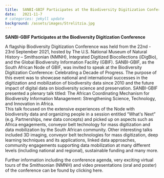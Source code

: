 ```yaml
---
title:  SANBI-GBIF Participates at the Biodiversity Digitization Conference
date:   2021-11-7
# categories: jekyll update
background: /assets/images/Strelitzia.jpg
---
```


**SANBI-GBIF Participates at the Biodiversity Digitization Conference**

A flagship Biodiversity Digitization Conference was held from the 22nd - 23rd September 2021, hosted by The U.S. National Museum of Natural History – Smithsonian (NMNH), 
Integrated Digitized Biocollections (iDigBio), and the Global Biodiversity Information Facility (GBIF).   SANBI-GBIF, as the South African Node of GBIF, was invited to 
speak at the Biodiversity Digitization Conference: Celebrating a Decade of Progress. The purpose of this event was to showcase national and international successes in 
the digitization and mobilization of biodiversity data since 2010 and the future impact of digital data on biodiversity science and preservation. SANBI-GBIF presented a
plenary talk titled: The African Coordinating Mechanism for Biodiversity Information Management: Strengthening Science, Technology, and Innovation in Africa.  
This talk focused on the extensive experiences of the Node with biodiversity data and organizing people in a session entitled “What's Next” (e.g. Partnerships,
new data concepts) and picked up on aspects such as Africa engagements, conveyor belt technology for mass digitization and data mobilization by the South African community. 
Other interesting talks included 3D imaging, conveyor belt technologies for mass digitization, deep learning techniques and its applications, linked data approaches, community
engagements supporting data mobilization at many different levels (including national and regional), sustainable funding and many more. 


Further information including the conference agenda, very exciting virtual tours of the Smithsonian (NMNH) and video presentations (oral and poster) of the conference can be
found by clicking here.  

